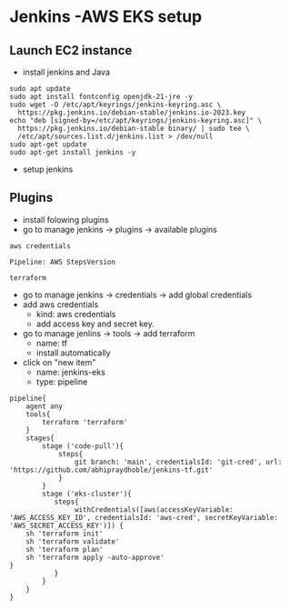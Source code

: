 # Jenkins -AWS EKS setup
## Launch EC2 instance 
- install jenkins and Java
```
sudo apt update
sudo apt install fontconfig openjdk-21-jre -y
sudo wget -O /etc/apt/keyrings/jenkins-keyring.asc \
  https://pkg.jenkins.io/debian-stable/jenkins.io-2023.key
echo "deb [signed-by=/etc/apt/keyrings/jenkins-keyring.asc]" \
  https://pkg.jenkins.io/debian-stable binary/ | sudo tee \
  /etc/apt/sources.list.d/jenkins.list > /dev/null
sudo apt-get update
sudo apt-get install jenkins -y
```
- setup jenkins
## Plugins
- install folowing plugins
- go to manage jenkins -> plugins -> available plugins
```
aws credentials
```
```
Pipeline: AWS StepsVersion
```
```
terraform
```
- go to manage jenkins -> credentials  -> add global credentials
- add aws credentials
   - kind: aws credentials
   - add access key and secret key.
- go to manage jenlins -> tools -> add terraform
   - name: tf
   - install automatically 
- click on "new item"
   - name: jenkins-eks
   - type: pipeline
```
pipeline{
    agent any
    tools{
        terraform 'terraform'
    }
    stages{
        stage ('code-pull'){
            steps{
                git branch: 'main', credentialsId: 'git-cred', url: 'https://github.com/abhipraydhoble/jenkins-tf.git'
            }
        }
        stage ('eks-cluster'){
           steps{
                withCredentials([aws(accessKeyVariable: 'AWS_ACCESS_KEY_ID', credentialsId: 'aws-cred', secretKeyVariable: 'AWS_SECRET_ACCESS_KEY')]) {
    sh 'terraform init'
    sh 'terraform validate'
    sh 'terraform plan'
    sh 'terraform apply -auto-approve'
}
           }
        }
    }
}
```
